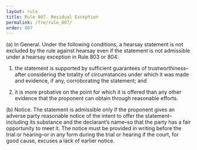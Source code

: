 ```yaml
---
layout: rule
title: Rule 807. Residual Exception
permalink: /fre/rule_807/
order: 807
---
```


(a) In General. Under the following conditions, a hearsay statement is not excluded by the rule against hearsay even if the statement is not admissible under a hearsay exception in Rule 803 or 804:


1. the statement is supported by sufficient guarantees of trustworthiness–after considering the totality of circumstances under which it was made and evidence, if any, corroborating the statement; and


2. it is more probative on the point for which it is offered than any other evidence that the proponent can obtain through reasonable efforts.


(b) Notice. The statement is admissible only if the proponent gives an adverse party reasonable notice of the intent to offer the statement–including its substance and the declarant’s name–so that the party has a fair opportunity to meet it. The notice must be provided in writing before the trial or hearing–or in any form during the trial or hearing if the court, for good cause, excuses a lack of earlier notice.

